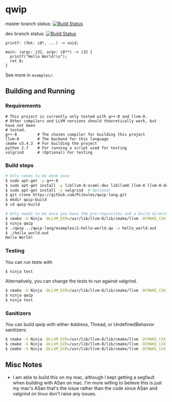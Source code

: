 # qwip

master branch status: [![Build Status](https://travis-ci.org/PiJoules/qwip-lang.svg?branch=master)](https://travis-ci.org/PiJoules/qwip-lang)

dev branch status: [![Build Status](https://travis-ci.org/PiJoules/qwip-lang.svg?branch=dev)](https://travis-ci.org/PiJoules/qwip-lang)

```
printf: (fmt: i8*, ...) -> void;

main: (argc: i32, argv: i8**) -> i32 {
  printf("Hello World!\n");
  ret 0;
}
```

See more in `examples/`.

## Building and Running

### Requirements

```
# This project is currently only tested with g++-8 and llvm-8.
# Other compilers and LLVM versions should theoretically work, but have not been
# tested.
g++-8         # The chosen compiler for building this project
llvm-8        # The backend for this language
cmake v3.4.3  # For building the project
python 2.7    # For running a script used for testing
valgrind      # (Optional) For testing
```

### Build steps

```sh
# Only needs to be done once
$ sudo apt-get -y g++-8
$ sudo apt-get install -y libllvm-8-ocaml-dev libllvm8 llvm-8 llvm-8-dev llvm-8-doc llvm-8-examples llvm-8-runtime lld-8
$ sudo apt-get install -y valgrind  # Optional
$ git clone https://github.com/PiJoules/qwip-lang.git
$ mkdir qwip-build
$ cd qwip-build

# Only needs to be once you have the pre-requisites and a build directory.
$ cmake -G Ninja -DLLVM_DIR=/usr/lib/llvm-8/lib/cmake/llvm -DCMAKE_CXX_COMPILER=g++-8 ../qwip-lang  # The LLVM_DIR can be replaced with wherever the `LLVMConfig.cmake` file is located. This is just where apt-get places the library on installation.
$ ninja qwip
$ ./qwip ../qwip-lang/examples/2-hello-world.qw -o hello_world.out
$ ./hello_world.out
Hello World!
```

### Testing

You can run tests with

```sh
$ ninja test
```

Alternatively, you can change the tests to run against valgrind.

```sh
$ cmake -G Ninja -DLLVM_DIR=/usr/lib/llvm-8/lib/cmake/llvm -DCMAKE_CXX_COMPILER=g++-8 -DTEST_WITH_VALGRIND=ON ../qwip-lang
$ ninja qwip
$ ninja test
```

### Sanitizers

You can build qwip with either Address, Thread, or UndefinedBehavior sanitizers:

```sh
$ cmake -G Ninja -DLLVM_DIR=/usr/lib/llvm-8/lib/cmake/llvm -DCMAKE_CXX_COMPILER=g++-8 -DSANITIZER=ADDRESS ../qwip-lang
$ cmake -G Ninja -DLLVM_DIR=/usr/lib/llvm-8/lib/cmake/llvm -DCMAKE_CXX_COMPILER=g++-8 -DSANITIZER=THREAD ../qwip-lang
$ cmake -G Ninja -DLLVM_DIR=/usr/lib/llvm-8/lib/cmake/llvm -DCMAKE_CXX_COMPILER=g++-8 -DSANITIZER=UNDEFINED ../qwip-lang
```

## Misc Notes

- I am able to build this on my mac, although I kept getting a segfault when
  building with ASan on mac. I'm more willing to believe this is just my mac's
  ASan that's the issue rather than the code since ASan and valgrind on linux
  don't raise any issues.
